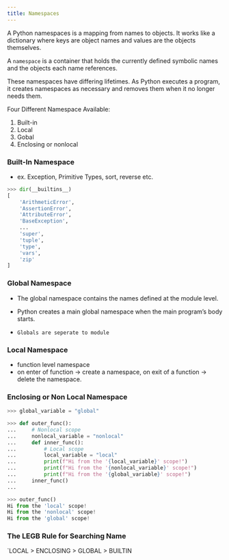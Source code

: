 ```yaml
---
title: Namespaces
---
```



A Python namespaces is a mapping from names to objects. It works like a dictionary where keys are object names and values are the objects themselves.

A `namespace` is a container that holds the currently defined symbolic names and the objects each name references.

These namespaces have differing lifetimes. As Python executes a program, it creates namespaces as necessary and removes them when it no longer needs them.


Four Different Namespace Available:

1. Built-in
2. Local
3. Gobal
4. Enclosing or nonlocal



### Built-In Namespace
-  ex. Exception, Primitive Types, sort, reverse etc.
```python
>>> dir(__builtins__)
[
    'ArithmeticError',
    'AssertionError',
    'AttributeError',
    'BaseException',
    ...
    'super',
    'tuple',
    'type',
    'vars',
    'zip'
]
```

### Global Namespace
- The global namespace contains the names defined at the module level.
- Python creates a main global namespace when the main program’s body starts.

- `Globals are seperate to module`

### Local Namespace
- function level namespace
- on enter of function -> create a namespace, on exit of a function -> delete the namespace.

### Enclosing or Non Local Namespace
```py
>>> global_variable = "global"

>>> def outer_func():
...     # Nonlocal scope
...     nonlocal_variable = "nonlocal"
...     def inner_func():
...         # Local scope
...         local_variable = "local"
...         print(f"Hi from the '{local_variable}' scope!")
...         print(f"Hi from the '{nonlocal_variable}' scope!")
...         print(f"Hi from the '{global_variable}' scope!")
...     inner_func()
...

>>> outer_func()
Hi from the 'local' scope!
Hi from the 'nonlocal' scope!
Hi from the 'global' scope!
```

### The LEGB Rule for Searching Name
`LOCAL > ENCLOSING > GLOBAL > BUILTIN

